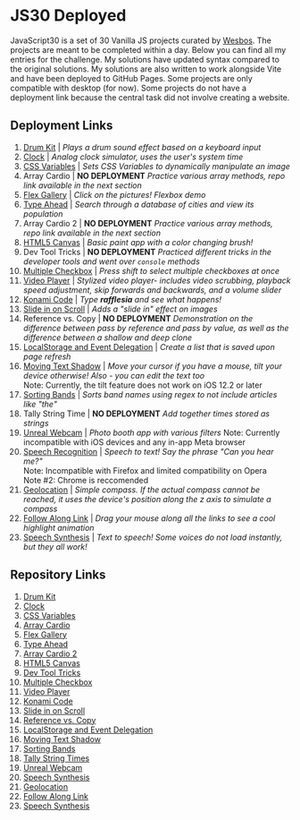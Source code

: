 # JS30 Deployed

JavaScript30 is a set of 30 Vanilla JS projects curated by [Wesbos](https://github.com/wesbos/JavaScript30). The projects are meant to be completed within a day. Below you can find all my entries for the challenge. My solutions have updated syntax compared to the original solutions. My solutions are also written to work alongside Vite and have been deployed to GitHub Pages. Some projects are only compatible with desktop (for now). Some projects do not have a deployment link because the central task did not involve creating a website.

## Deployment Links

1. [Drum Kit](https://nicoleblanchette.github.io/01-drum-kit/) | _Plays a drum sound effect based on a keyboard input_
2. [Clock](https://nicoleblanchette.github.io/02-clock/) | _Analog clock simulator, uses the user's system time_
3. [CSS Variables](https://nicoleblanchette.github.io/03-css-variables/) | _Sets CSS Variables to dynamically manipulate an image_
4. Array Cardio | **NO DEPLOYMENT** _Practice various array methods, repo link available in the next section_
5. [Flex Gallery](https://nicoleblanchette.github.io/05-flex-gallery/) | _Click on the pictures! Flexbox demo_
6. [Type Ahead](https://nicoleblanchette.github.io/06-type-ahead/) | _Search through a database of cities and view its population_
7. Array Cardio 2 | **NO DEPLOYMENT** _Practice various array methods, repo link available in the next section_
8. [HTML5 Canvas](https://nicoleblanchette.github.io/08-html5-canvas/) | _Basic paint app with a color changing brush!_
9. Dev Tool Tricks | **NO DEPLOYMENT** _Practiced different tricks in the developer tools and went over `console` methods_
10. [Multiple Checkbox](https://nicoleblanchette.github.io/10-multiple-checkbox/) | _Press shift to select multiple checkboxes at once_
11. [Video Player](https://nicoleblanchette.github.io/11-video-player/) | _Stylized video player- includes video scrubbing, playback speed adjustment, skip forwards and backwards, and a volume slider_
12. [Konami Code](https://nicoleblanchette.github.io/12-konami-code/) | _Type **rafflesia** and see what happens!_
13. [Slide in on Scroll](https://nicoleblanchette.github.io/13-slide-in-on-scroll/) | _Adds a "slide in" effect on images_
14. Reference vs. Copy | **NO DEPLOYMENT** _Demonstration on the difference between pass by reference and pass by value, as well as the difference between a shallow and deep clone_
15. [LocalStorage and Event Delegation](https://nicoleblanchette.github.io/15-local-storage-and-delegation/) | _Create a list that is saved upon page refresh_
16. [Moving Text Shadow](https://nicoleblanchette.github.io/16-cursor-shadow/) | _Move your cursor if you have a mouse, tilt your device otherwise! Also - you can edit the text too_  
    Note: Currently, the tilt feature does not work on iOS 12.2 or later
17. [Sorting Bands](https://nicoleblanchette.github.io/17-sorting-bands/) | _Sorts band names using regex to not include articles like "the"_
18. Tally String Time | **NO DEPLOYMENT** _Add together times stored as strings_
19. [Unreal Webcam](https://nicoleblanchette.github.io/19-unreal-webcam/) | _Photo booth app with various filters_
    Note: Currently incompatible with iOS devices and any in-app Meta browser
20. [Speech Recognition](https://nicoleblanchette.github.io/20-speech-recognition/) | _Speech to text! Say the phrase "Can you hear me?"_  
    Note: Incompatible with Firefox and limited compatibility on Opera  
    Note #2: Chrome is reccomended
21. [Geolocation](https://nicoleblanchette.github.io/21-geolocation/) | _Simple compass. If the actual compass cannot be reached, it uses the device's position along the z axis to simulate a compass_
22. [Follow Along Link](https://nicoleblanchette.github.io/22-follow-along-links/) | _Drag your mouse along all the links to see a cool highlight animation_
23. [Speech Synthesis](https://nicoleblanchette.github.io/23-speech-synthesis/) | _Text to speech! Some voices do not load instantly, but they all work!_

## Repository Links

1. [Drum Kit](https://github.com/nicoleblanchette/01-drum-kit)
2. [Clock](https://github.com/nicoleblanchette/02-clock)
3. [CSS Variables](https://github.com/nicoleblanchette/03-css-variables)
4. [Array Cardio](https://github.com/nicoleblanchette/04-array-cardio)
5. [Flex Gallery](https://github.com/nicoleblanchette/05-flex-gallery)
6. [Type Ahead](https://github.com/nicoleblanchette/06-type-ahead)
7. [Array Cardio 2](https://github.com/nicoleblanchette/07-array-cardio-2)
8. [HTML5 Canvas](https://github.com/nicoleblanchette/08-html5-canvas)
9. [Dev Tool Tricks](https://github.com/nicoleblanchette/09-dev-tool-tricks)
10. [Multiple Checkbox](https://github.com/nicoleblanchette/10-multiple-checkbox/settings/pages)
11. [Video Player](https://github.com/nicoleblanchette/11-video-player)
12. [Konami Code](https://github.com/nicoleblanchette/12-konami-code)
13. [Slide in on Scroll](https://github.com/nicoleblanchette/13-slide-in-on-scroll)
14. [Reference vs. Copy](https://github.com/nicoleblanchette/14-reference-vs-copy)
15. [LocalStorage and Event Delegation](https://github.com/nicoleblanchette/15-local-storage-and-delegation)
16. [Moving Text Shadow](https://github.com/nicoleblanchette/16-cursor-shadow)
17. [Sorting Bands](https://github.com/nicoleblanchette/17-sorting-bands)
18. [Tally String Times](https://github.com/nicoleblanchette/18-tally-string-time)
19. [Unreal Webcam](https://github.com/nicoleblanchette/19-unreal-webcam)
20. [Speech Synthesis](https://github.com/nicoleblanchette/20-speech-recognition)
21. [Geolocation](https://github.com/nicoleblanchette/21-geolocation)
22. [Follow Along Link](https://github.com/nicoleblanchette/22-follow-along-links)
23. [Speech Synthesis](https://github.com/nicoleblanchette/23-speech-synthesis)
